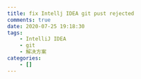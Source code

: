 ```yaml
---
title: fix Intellj IDEA git pust rejected
comments: true
date: 2020-07-25 19:18:30
tags:
    - IntelliJ IDEA
    - git
    - 解决方案
categories:
    - []
---
```

